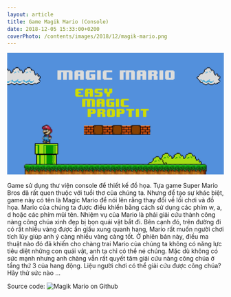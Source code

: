 ```yaml
---
layout: article
title: Game Magik Mario (Console)
date: 2018-12-05 15:33:00+0200
coverPhoto: /contents/images/2018/12/magik-mario.png
---
```

![](/contents/images/2018/12/magik-mario.png)

Game sử dụng thư viện console để thiết kế đồ họa.
Tựa game Super Mario Bros đã rất quen thuộc với tuổi thơ của chúng ta. Nhưng
để tạo sự khác biệt, game này có tên là Magic Mario để nói lên rằng thay đổi về
lối chơi và đồ họa.
Mario của chúng ta được điều khiển bằng cách sử dụng các phím w, a, d hoặc các
phím mũi tên. Nhiệm vụ của Mario là phải giải cứu thành công nàng công chúa
xinh đẹp bị bọn quái vật bắt đi. Bên cạnh đó, trên đường đi có rất nhiều vàng
được ẩn giấu xung quanh hang, Mario rất muốn người chơi tích lũy giúp anh ý
càng nhiều vàng càng tốt.
Ở phiên bản này, điều ma thuật nào đó đã khiến cho chàng trai Mario của chúng
ta không có năng lực tiêu diệt những con quái vật, anh ta chỉ có thể né chúng.
Mặc dù không có sức mạnh nhưng anh chàng vẫn rất quyết tâm giải cứu nàng
công chúa ở tầng thứ 3 của hang động. Liệu người chơi có thể giải cứu được công
chúa? Hãy thử sức nào …

Source code: ![Magik Mario on Github](https://github.com/ntheanh201/MagicMario)